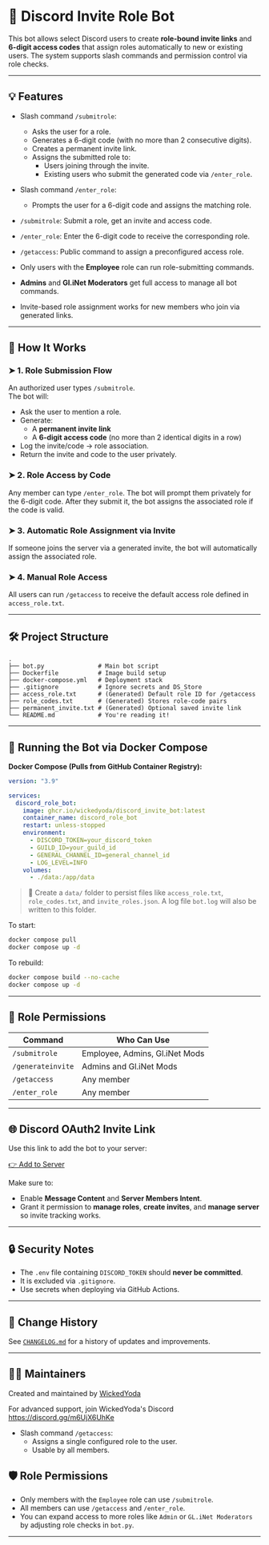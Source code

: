 
# 🔐 Discord Invite Role Bot

This bot allows select Discord users to create **role-bound invite links** and **6-digit access codes** that assign roles automatically to new or existing users. The system supports slash commands and permission control via role checks.

---

## 💡 Features

- Slash command `/submitrole`:
  - Asks the user for a role.
  - Generates a 6-digit code (with no more than 2 consecutive digits).
  - Creates a permanent invite link.
  - Assigns the submitted role to:
    - Users joining through the invite.
    - Existing users who submit the generated code via `/enter_role`.

- Slash command `/enter_role`:
  - Prompts the user for a 6-digit code and assigns the matching role.

- `/submitrole`: Submit a role, get an invite and access code.
- `/enter_role`: Enter the 6-digit code to receive the corresponding role.
- `/getaccess`: Public command to assign a preconfigured access role.
- Only users with the **Employee** role can run role-submitting commands.
- **Admins** and **Gl.iNet Moderators** get full access to manage all bot commands.
- Invite-based role assignment works for new members who join via generated links.

---

## 🧠 How It Works

### ➤ 1. Role Submission Flow

An authorized user types `/submitrole`.  
The bot will:
- Ask the user to mention a role.
- Generate:
  - A **permanent invite link**
  - A **6-digit access code** (no more than 2 identical digits in a row)
- Log the invite/code → role association.
- Return the invite and code to the user privately.

### ➤ 2. Role Access by Code

Any member can type `/enter_role`. The bot will prompt them privately for the
6-digit code. After they submit it, the bot assigns the associated role if the
code is valid.

### ➤ 3. Automatic Role Assignment via Invite

If someone joins the server via a generated invite, the bot will automatically assign the associated role.

### ➤ 4. Manual Role Access

All users can run `/getaccess` to receive the default access role defined in `access_role.txt`.

---

## 🛠 Project Structure

```
.
├── bot.py               # Main bot script
├── Dockerfile           # Image build setup
├── docker-compose.yml   # Deployment stack
├── .gitignore           # Ignore secrets and DS_Store
├── access_role.txt      # (Generated) Default role ID for /getaccess
├── role_codes.txt       # (Generated) Stores role-code pairs
├── permanent_invite.txt # (Generated) Optional saved invite link
└── README.md            # You're reading it!
```

---

## 🚀 Running the Bot via Docker Compose

**Docker Compose (Pulls from GitHub Container Registry):**
```yaml
version: "3.9"

services:
  discord_role_bot:
    image: ghcr.io/wickedyoda/discord_invite_bot:latest
    container_name: discord_role_bot
    restart: unless-stopped
    environment:
      - DISCORD_TOKEN=your_discord_token
      - GUILD_ID=your_guild_id
      - GENERAL_CHANNEL_ID=general_channel_id
      - LOG_LEVEL=INFO
    volumes:
      - ./data:/app/data
```

> 📁 Create a `data/` folder to persist files like `access_role.txt`, `role_codes.txt`, and `invite_roles.json`.
> A log file `bot.log` will also be written to this folder.

To start:
```bash
docker compose pull
docker compose up -d
```

To rebuild:
```bash
docker compose build --no-cache
docker compose up -d
```

---

## 🔐 Role Permissions

| Command        | Who Can Use                     |
|----------------|----------------------------------|
| `/submitrole`  | Employee, Admins, Gl.iNet Mods  |
| `/generateinvite` | Admins and Gl.iNet Mods     |
| `/getaccess`   | Any member                      |
| `/enter_role`  | Any member                      |

---

## 🌐 Discord OAuth2 Invite Link

Use this link to add the bot to your server:

[👉 Add to Server](https://discord.com/oauth2/authorize?client_id=1390519966050291734&integration_type=0&scope=applications.commands+bot)

Make sure to:
- Enable **Message Content** and **Server Members Intent**.
- Grant it permission to **manage roles**, **create invites**,
  and **manage server** so invite tracking works.

---

## 🔒 Security Notes

- The `.env` file containing `DISCORD_TOKEN` should **never be committed**.
- It is excluded via `.gitignore`.
- Use secrets when deploying via GitHub Actions.

---

## 🧾 Change History

See [`CHANGELOG.md`](./CHANGELOG.md) for a history of updates and improvements.

---

## 🧑‍💻 Maintainers

Created and maintained by [WickedYoda](https://wickedyoda.com)

For advanced support, join WickedYoda's Discord https://discord.gg/m6UjX6UhKe
- Slash command `/getaccess`:
  - Assigns a single configured role to the user.
  - Usable by all members.

## 🛡️ Role Permissions

- Only members with the `Employee` role can use `/submitrole`.
- All members can use `/getaccess` and `/enter_role`.
- You can expand access to more roles like `Admin` or `GL.iNet Moderators` by adjusting role checks in `bot.py`.

---
